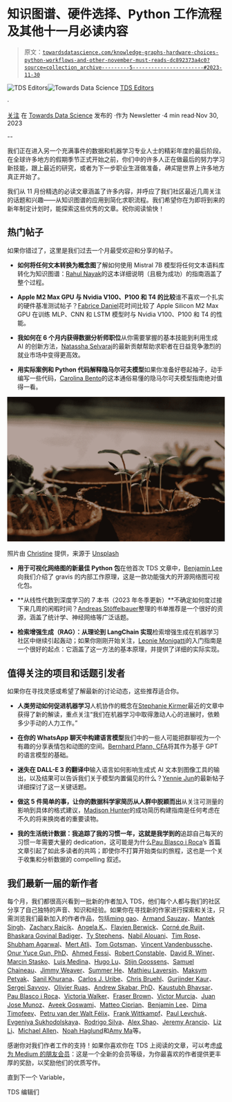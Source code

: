 # 知识图谱、硬件选择、Python 工作流程及其他十一月必读内容

> 原文：[`towardsdatascience.com/knowledge-graphs-hardware-choices-python-workflows-and-other-november-must-reads-dc892373a4c0?source=collection_archive---------5-----------------------#2023-11-30`](https://towardsdatascience.com/knowledge-graphs-hardware-choices-python-workflows-and-other-november-must-reads-dc892373a4c0?source=collection_archive---------5-----------------------#2023-11-30)

[](https://towardsdatascience.medium.com/?source=post_page-----dc892373a4c0--------------------------------)![TDS Editors](https://towardsdatascience.medium.com/?source=post_page-----dc892373a4c0--------------------------------)[](https://towardsdatascience.com/?source=post_page-----dc892373a4c0--------------------------------)![Towards Data Science](https://towardsdatascience.com/?source=post_page-----dc892373a4c0--------------------------------) [TDS Editors](https://towardsdatascience.medium.com/?source=post_page-----dc892373a4c0--------------------------------)

·

[关注](https://medium.com/m/signin?actionUrl=https%3A%2F%2Fmedium.com%2F_%2Fsubscribe%2Fuser%2F7e12c71dfa81&operation=register&redirect=https%3A%2F%2Ftowardsdatascience.com%2Fknowledge-graphs-hardware-choices-python-workflows-and-other-november-must-reads-dc892373a4c0&user=TDS+Editors&userId=7e12c71dfa81&source=post_page-7e12c71dfa81----dc892373a4c0---------------------post_header-----------) 在 [Towards Data Science](https://towardsdatascience.com/?source=post_page-----dc892373a4c0--------------------------------) 发布的 ·作为 Newsletter ·4 min read·Nov 30, 2023[](https://medium.com/m/signin?actionUrl=https%3A%2F%2Fmedium.com%2F_%2Fvote%2Ftowards-data-science%2Fdc892373a4c0&operation=register&redirect=https%3A%2F%2Ftowardsdatascience.com%2Fknowledge-graphs-hardware-choices-python-workflows-and-other-november-must-reads-dc892373a4c0&user=TDS+Editors&userId=7e12c71dfa81&source=-----dc892373a4c0---------------------clap_footer-----------)

--

[](https://medium.com/m/signin?actionUrl=https%3A%2F%2Fmedium.com%2F_%2Fbookmark%2Fp%2Fdc892373a4c0&operation=register&redirect=https%3A%2F%2Ftowardsdatascience.com%2Fknowledge-graphs-hardware-choices-python-workflows-and-other-november-must-reads-dc892373a4c0&source=-----dc892373a4c0---------------------bookmark_footer-----------)

我们正在进入另一个充满事件的数据和机器学习专业人士的精彩年度的最后阶段。在全球许多地方的假期季节正式开始之前，你们中的许多人正在做最后的努力学习新技能，跟上最近的研究，或者为下一步职业生涯做准备，*确实*是世界上许多地方真正开始了。

我们从 11 月份精选的必读文章涵盖了许多内容，并呼应了我们社区最近几周关注的话题和兴趣——从知识图谱的应用到简化求职流程。我们希望你在为即将到来的新年制定计划时，能探索这些优秀的文章。祝你阅读愉快！

## 热门帖子

如果你错过了，这里是我们过去一个月最受欢迎和分享的帖子。

+   **如何将任何文本转换为概念图**了解如何使用 Mistral 7B 模型将任何文本语料库转化为知识图谱：[Rahul Nayak](https://medium.com/u/473e87f4b733?source=post_page-----dc892373a4c0--------------------------------)的这本详细说明（且极为成功）的指南涵盖了整个过程。

+   **Apple M2 Max GPU 与 Nvidia V100、P100 和 T4 的比较**谁不喜欢一个扎实的硬件基准测试帖子？[Fabrice Daniel](https://medium.com/u/926442548db0?source=post_page-----dc892373a4c0--------------------------------)花时间比较了 Apple Silicon M2 Max GPU 在训练 MLP、CNN 和 LSTM 模型时与 Nvidia V100、P100 和 T4 的性能。

+   **我如何在 6 个月内获得数据分析师职位**从你需要掌握的基本技能到利用生成 AI 的创新方法，[Natassha Selvaraj](https://medium.com/u/6a2ef1b1f09d?source=post_page-----dc892373a4c0--------------------------------)的最新贡献帮助求职者在日益竞争激烈的就业市场中变得更高效。

+   **用实际案例和 Python 代码解释隐马尔可夫模型**如果你准备好卷起袖子，动手编写一些代码，[Carolina Bento](https://medium.com/u/e960c0367546?source=post_page-----dc892373a4c0--------------------------------)的这本通俗易懂的隐马尔可夫模型指南绝对值得一看。

![](img/06711f456c4bf08bf65278bfbf16eaa2.png)

照片由 [Christine](https://unsplash.com/@studio_cj?utm_source=medium&utm_medium=referral) 提供，来源于 [Unsplash](https://unsplash.com/?utm_source=medium&utm_medium=referral)

+   **用于可视化网络图的新最佳 Python 包**在他首次 TDS 文章中，[Benjamin Lee](https://medium.com/u/4d3d41f467d1?source=post_page-----dc892373a4c0--------------------------------)向我们介绍了 gravis 的内部工作原理，这是一款功能强大的开源网络图可视化包。

+   **从线性代数到深度学习的 7 本书（2023 年冬季更新）**不确定如何度过接下来几周的闲暇时间？[Andreas Stöffelbauer](https://medium.com/u/b06af985ef2?source=post_page-----dc892373a4c0--------------------------------)整理的书单推荐是一个很好的资源，涵盖了统计学、神经网络等广泛话题。

+   **检索增强生成（RAG）：从理论到 LangChain 实现**检索增强生成在机器学习社区中继续引起轰动；如果你刚刚开始关注，[Leonie Monigatti](https://medium.com/u/3a38da70d8dc?source=post_page-----dc892373a4c0--------------------------------)的入门指南是一个很好的起点：它涵盖了这一方法的基本原理，并提供了详细的实际实现。

## 值得关注的项目和话题引发者

如果你在寻找灵感或希望了解最新的讨论动态，这些推荐适合你。

+   **人类劳动如何促进机器学习**人机协作的概念在[Stephanie Kirmer](https://medium.com/u/a8dc77209ef3?source=post_page-----dc892373a4c0--------------------------------)最近的文章中获得了新的解读，重点关注“我们在机器学习中取得激动人心的进展时，依赖多少手动的人力工作。”

+   **在你的 WhatsApp 聊天中构建语言模型**我们中的一些人可能把群聊视为一个有趣的分享表情包和动图的空间。[Bernhard Pfann, CFA](https://medium.com/u/b2add0f92c53?source=post_page-----dc892373a4c0--------------------------------)将其作为基于 GPT 的语言模型的基础。

+   **迷失在 DALL-E 3 的翻译中**输入语言如何影响生成式 AI 文本到图像工具的输出，以及结果可以告诉我们关于模型内置偏见的什么？[Yennie Jun](https://medium.com/u/12ca1ab81192?source=post_page-----dc892373a4c0--------------------------------)的最新帖子详细探讨了这一关键话题。

+   **做这 5 件简单的事，让你的数据科学家简历从人群中脱颖而出**从关注可测量的影响到具体的格式建议，[Madison Hunter](https://medium.com/u/6a8c6841e521?source=post_page-----dc892373a4c0--------------------------------)的成功简历构建指南是任何考虑在不久的将来换岗者的重要读物。

+   **我的生活统计数据：我追踪了我的习惯一年，这就是我学到的**追踪自己每天的习惯一年需要大量的 dedication，这可能是为什么[Pau Blasco i Roca](https://medium.com/u/3d2794622a0f?source=post_page-----dc892373a4c0--------------------------------)’s 首篇文章引起了如此多读者的共鸣；即使你不打算开始类似的旅程，这也是一个关于收集和分析数据的 compelling 叙述。

## 我们最新一届的新作者

每个月，我们都很高兴看到一批新的作者加入 TDS，他们每个人都与我们的社区分享了自己独特的声音、知识和经验。如果你在寻找新的作家进行探索和关注，只需浏览我们最新加入的作者作品，包括[ming gao](https://medium.com/u/56b61a38427c?source=post_page-----dc892373a4c0--------------------------------)、[Armand Sauzay](https://medium.com/u/6ce70a13b962?source=post_page-----dc892373a4c0--------------------------------)、[Mantek Singh](https://medium.com/u/1681a69f3c43?source=post_page-----dc892373a4c0--------------------------------)、[Zachary Raicik](https://medium.com/u/28b350f36c59?source=post_page-----dc892373a4c0--------------------------------)、[Angela K.](https://medium.com/u/71a92e26b2aa?source=post_page-----dc892373a4c0--------------------------------)、[Flavien Berwick](https://medium.com/u/615f38f3989a?source=post_page-----dc892373a4c0--------------------------------)、[Corné de Ruijt](https://medium.com/u/1f0cb0fecf09?source=post_page-----dc892373a4c0--------------------------------)、[Bhaskara Govinal Badiger](https://medium.com/u/c2084c3fd87?source=post_page-----dc892373a4c0--------------------------------)、[Ty Stephens](https://medium.com/u/e75d657968df?source=post_page-----dc892373a4c0--------------------------------)、[Nabil Alouani](https://medium.com/u/7e6956110712?source=post_page-----dc892373a4c0--------------------------------)、[Tim Rose](https://medium.com/u/b2b238bba8ac?source=post_page-----dc892373a4c0--------------------------------)、[Shubham Agarwal](https://medium.com/u/dd67f0fc7318?source=post_page-----dc892373a4c0--------------------------------)、[Mert Atli](https://medium.com/u/f38e5ad771a7?source=post_page-----dc892373a4c0--------------------------------)、[Tom Gotsman](https://medium.com/u/9e381e082139?source=post_page-----dc892373a4c0--------------------------------)、[Vincent Vandenbussche](https://medium.com/u/6c53f1364ba9?source=post_page-----dc892373a4c0--------------------------------)、[Onur Yuce Gun, PhD](https://medium.com/u/8ec932e84e54?source=post_page-----dc892373a4c0--------------------------------)、[Ahmed Fessi](https://medium.com/u/37fb6215fe2c?source=post_page-----dc892373a4c0--------------------------------)、[Robert Constable](https://medium.com/u/ccf6eef145fa?source=post_page-----dc892373a4c0--------------------------------)、[David R. Winer](https://medium.com/u/b2e18ae49c3e?source=post_page-----dc892373a4c0--------------------------------)、[Marcin Stasko](https://medium.com/u/d8736adba55?source=post_page-----dc892373a4c0--------------------------------)、[Luis Medina](https://medium.com/u/562a027a34f0?source=post_page-----dc892373a4c0--------------------------------)、[Hugo Lu](https://medium.com/u/202d118f4cb9?source=post_page-----dc892373a4c0--------------------------------)、[Stijn Goossens](https://medium.com/u/fc2031bc0292?source=post_page-----dc892373a4c0--------------------------------)、[Samuel Chaineau](https://medium.com/u/71edae854a7f?source=post_page-----dc892373a4c0--------------------------------)、[Jimmy Weaver](https://medium.com/u/73e4cc6810b7?source=post_page-----dc892373a4c0--------------------------------)、[Summer He](https://medium.com/u/c98d2c413ea1?source=post_page-----dc892373a4c0--------------------------------)、[Mathieu Laversin](https://medium.com/u/d6ebca0f38b4?source=post_page-----dc892373a4c0--------------------------------)、[Maksym Petyak](https://medium.com/u/2ab7d66fcd36?source=post_page-----dc892373a4c0--------------------------------)、[Sanil Khurana](https://medium.com/u/2bda56b80bb9?source=post_page-----dc892373a4c0--------------------------------)、[Carlos J. Uribe](https://medium.com/u/4337eddb94ed?source=post_page-----dc892373a4c0--------------------------------)、[Chris Bruehl](https://medium.com/u/8ade87570fa3?source=post_page-----dc892373a4c0--------------------------------)、[Gurjinder Kaur](https://medium.com/u/79ee1ef48e0c?source=post_page-----dc892373a4c0--------------------------------)、[Sergei Savvov](https://medium.com/u/227c6aaec11a?source=post_page-----dc892373a4c0--------------------------------)、[Olivier Ruas](https://medium.com/u/fac3becb3fd6?source=post_page-----dc892373a4c0--------------------------------)、[Andrew Skabar, PhD](https://medium.com/u/95140850a5ea?source=post_page-----dc892373a4c0--------------------------------)、[Kaustubh Bhavsar](https://medium.com/u/3c727e10b97f?source=post_page-----dc892373a4c0--------------------------------)、[Pau Blasco i Roca](https://medium.com/u/3d2794622a0f?source=post_page-----dc892373a4c0--------------------------------)、[Victoria Walker](https://medium.com/u/e435c6c8715b?source=post_page-----dc892373a4c0--------------------------------)、[Fraser Brown](https://medium.com/u/1843b94382f?source=post_page-----dc892373a4c0--------------------------------)、[Victor Murcia](https://medium.com/u/5a3b921bcf52?source=post_page-----dc892373a4c0--------------------------------)、[Juan Jose Munoz](https://medium.com/u/c4fd0e1cff25?source=post_page-----dc892373a4c0--------------------------------)、[Aveek Goswami](https://medium.com/u/ff6c39b7b31a?source=post_page-----dc892373a4c0--------------------------------)、[Matteo Ciprian](https://medium.com/u/975b976da56a?source=post_page-----dc892373a4c0--------------------------------)、[Benjamin Lee](https://medium.com/u/4d3d41f467d1?source=post_page-----dc892373a4c0--------------------------------)、[Dima Timofeev](https://medium.com/u/1df0a90be7e9?source=post_page-----dc892373a4c0--------------------------------)、[Petru van der Walt Félix](https://medium.com/u/cbed5bbff251?source=post_page-----dc892373a4c0--------------------------------)、[Frank Wittkampf](https://medium.com/u/556a60f9c64b?source=post_page-----dc892373a4c0--------------------------------)、[Paul Levchuk](https://medium.com/u/969e274c8d6d?source=post_page-----dc892373a4c0--------------------------------)、[Evgeniya Sukhodolskaya](https://medium.com/u/ab8927d88a52?source=post_page-----dc892373a4c0--------------------------------)、[Rodrigo Silva](https://medium.com/u/222e82adf972?source=post_page-----dc892373a4c0--------------------------------)、[Alex Shao](https://medium.com/u/723362c2a30f?source=post_page-----dc892373a4c0--------------------------------)、[Jeremy Arancio](https://medium.com/u/7a4c4019f28e?source=post_page-----dc892373a4c0--------------------------------)、[Liz Li](https://medium.com/u/dc3f793d765a?source=post_page-----dc892373a4c0--------------------------------)、[Michael Allen](https://medium.com/u/82abbb73efe6?source=post_page-----dc892373a4c0--------------------------------)、[Noah Haglund](https://medium.com/u/e93013369dfc?source=post_page-----dc892373a4c0--------------------------------)和[Amy Ma](https://medium.com/u/d6d8df787b?source=post_page-----dc892373a4c0--------------------------------)等。

感谢你对我们作者工作的支持！如果你喜欢你在 TDS 上阅读的文章，可以考虑[成为 Medium 的朋友会员](https://blog.medium.com/become-a-friend-of-medium-dd2fa7bf16c3)：这是一个全新的会员等级，为你最喜欢的作者提供更丰厚的奖励，以奖励他们的优质写作。

直到下一个 Variable，

TDS 编辑们
